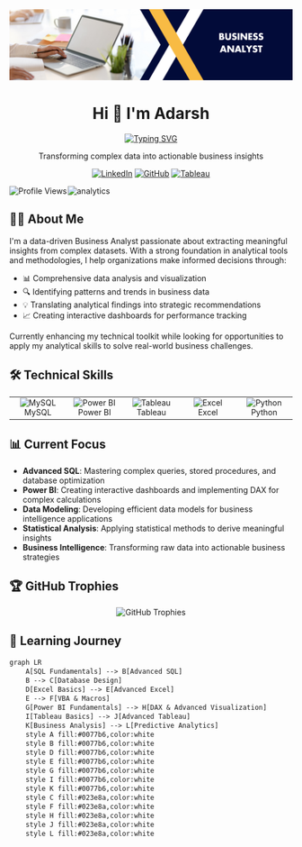 <div align="center">
 <img src="https://github.com/AdarshPandey-22/AdarshPandey-22/blob/main/Yellow%20and%20Blue%20Bold%20Marketing%20Agency%20with%20Hexagon%20Frame%20LinkedIn%20Banner.png?raw=true" alt="Business Analyst Banner">

  # Hi 👋 I'm Adarsh
  
  [![Typing SVG](https://readme-typing-svg.herokuapp.com?font=Fira+Code&pause=1000&color=0E6EE1&center=true&vCenter=true&width=435&lines=Business+Analyst;Data+Visualization+Specialist;SQL+%7C+Power+BI+%7C+Tableau+%7C+Excel)](https://git.io/typing-svg)
  
  <p>Transforming complex data into actionable business insights</p>
  
  [![LinkedIn](https://img.shields.io/badge/LinkedIn-0077B5?style=for-the-badge&logo=linkedin&logoColor=white)](https://www.linkedin.com/in/adarsh-pandey-b74a9b261?utm_source=share&utm_campaign=share_via&utm_content=profile&utm_medium=android_app)
  [![GitHub](https://img.shields.io/badge/GitHub-100000?style=for-the-badge&logo=github&logoColor=white)](https://github.com/AdarshPandey-22)
  [![Tableau](https://img.shields.io/badge/Tableau-E97627?style=for-the-badge&logo=Tableau&logoColor=white)](https://public.tableau.com/)
</div>

<img src="https://komarev.com/ghpvc/?username=adarsh-v1&style=for-the-badge&color=blue" alt="Profile Views"/>


<img align="right" alt="analytics" width="400" src="https://assets-global.website-files.com/5c19020c997c25514d17d86f/614b7e249dbe1c69fad3a0f5_Analytics.gif">

## 👨‍💻 About Me

I'm a data-driven Business Analyst passionate about extracting meaningful insights from complex datasets. With a strong foundation in analytical tools and methodologies, I help organizations make informed decisions through:

- 📊 Comprehensive data analysis and visualization
- 🔍 Identifying patterns and trends in business data
- 💡 Translating analytical findings into strategic recommendations
- 📈 Creating interactive dashboards for performance tracking

Currently enhancing my technical toolkit while looking for opportunities to apply my analytical skills to solve real-world business challenges.

## 🛠️ Technical Skills

<table>
  <tr>
    <td align="center" width="96">
      <img src="https://skillicons.dev/icons?i=mysql" width="48" height="48" alt="MySQL" />
      <br>MySQL
    </td>
    <td align="center" width="96">
      <img src="https://www.vectorlogo.zone/logos/microsoft_powerbi/microsoft_powerbi-icon.svg" width="48" height="48" alt="Power BI" />
      <br>Power BI
    </td>
    <td align="center" width="96">
      <img src="https://th.bing.com/th/id/OIP.FBtyU6tzINwuAe-rpd7fhwHaEJ?w=500&h=280&rs=1&pid=ImgDetMain" width="48" height="48" alt="Tableau" />
      <br>Tableau
    </td>
    <td align="center" width="96">
      <img src="https://upload.wikimedia.org/wikipedia/commons/3/34/Microsoft_Office_Excel_(2019–present).svg" width="48" height="48" alt="Excel" />
      <br>Excel
    </td>
    <td align="center" width="96">
      <img src="https://skillicons.dev/icons?i=py" width="48" height="48" alt="Python" />
      <br>Python
    </td>
  </tr>
</table>

## 📊 Current Focus

- **Advanced SQL**: Mastering complex queries, stored procedures, and database optimization
- **Power BI**: Creating interactive dashboards and implementing DAX for complex calculations
- **Data Modeling**: Developing efficient data models for business intelligence applications
- **Statistical Analysis**: Applying statistical methods to derive meaningful insights
- **Business Intelligence**: Transforming raw data into actionable business strategies


## 🏆 GitHub Trophies

<div align="center">
  <img src="https://github-profile-trophy.vercel.app/?username=inder&theme=nord&column=7&no-frame=true&margin-w=15&margin-h=15" alt="GitHub Trophies" />
</div>


## 🌱 Learning Journey


```mermaid 
graph LR
    A[SQL Fundamentals] --> B[Advanced SQL]
    B --> C[Database Design]
    D[Excel Basics] --> E[Advanced Excel]
    E --> F[VBA & Macros]
    G[Power BI Fundamentals] --> H[DAX & Advanced Visualization]
    I[Tableau Basics] --> J[Advanced Tableau]
    K[Business Analysis] --> L[Predictive Analytics]
    style A fill:#0077b6,color:white
    style B fill:#0077b6,color:white
    style D fill:#0077b6,color:white
    style E fill:#0077b6,color:white
    style G fill:#0077b6,color:white
    style I fill:#0077b6,color:white
    style K fill:#0077b6,color:white
    style C fill:#023e8a,color:white
    style F fill:#023e8a,color:white
    style H fill:#023e8a,color:white
    style J fill:#023e8a,color:white
    style L fill:#023e8a,color:white





